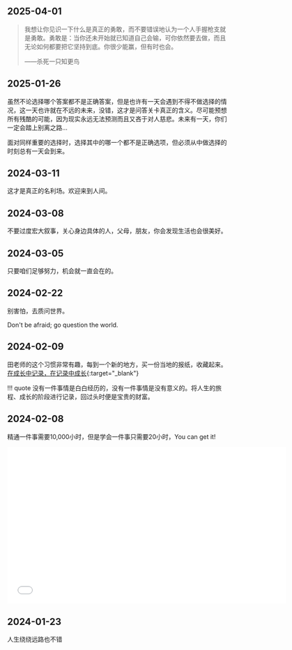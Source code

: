 
## 2025-04-01
> 我想让你见识一下什么是真正的勇敢，而不要错误地认为一个人手握枪支就是勇敢。勇敢是：当你还未开始就已知道自己会输，可你依然要去做，而且无论如何都要把它坚持到底。你很少能赢，但有时也会。
> 
> ——杀死一只知更鸟


## 2025-01-26
虽然不论选择哪个答案都不是正确答案，但是也许有一天会遇到不得不做选择的情况，这一天也许就在不远的未来，没错，这才是问答关卡真正的含义。尽可能预想所有残酷的可能，因为现实永远无法预测而且又吝于对人慈悲。未来有一天，你们一定会踏上别离之路...

面对同样重要的选择时，选择其中的哪一个都不是正确选项，但必须从中做选择的时刻总有一天会到来。


## 2024-03-11
这才是真正的名利场。欢迎来到人间。

## 2024-03-08
不要过度宏大叙事，关心身边具体的人，父母，朋友，你会发现生活也会很美好。

## 2024-03-05
只要咱们足够努力，机会就一直会在的。

## 2024-02-22
别害怕，去质问世界。

Don't be afraid; go question the world.

## 2024-02-09
田老师的这个习惯非常有趣，每到一个新的地方，买一份当地的报纸，收藏起来。[在成长中记录，在记录中成长](https://www.bilibili.com/video/BV1q6421u7XP/?spm_id_from=333.1365.list.card_archive.click&vd_source=a69c9948d8c31b427ccd421455913cab){:target="_blank"}

!!! quote
    没有一件事情是白白经历的，没有一件事情是没有意义的。将人生的旅程、成长的阶段进行记录，回过头时便是宝贵的财富。

## 2024-02-08
精通一件事需要10,000小时，但是学会一件事只需要20小时，You can get it!

<iframe src="//player.bilibili.com/player.html?aid=50668972&bvid=BV144411b7Uk&cid=88706634&p=1&autoplay=0&muted=0"width="640" height="360" scrolling="no" border="0" frameborder="no" framespacing="0" allowfullscreen="true"> </iframe>

## 2024-01-23
人生绕绕远路也不错



